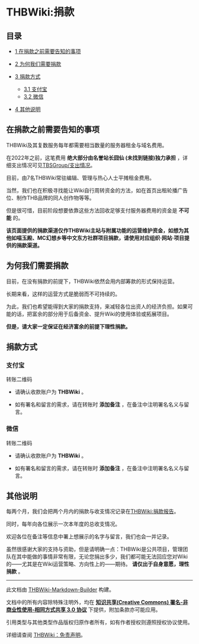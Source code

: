 # THBWiki:捐款

<!-- source html: G:\repos\THBWiki-Markdown-Builder\THBWikiMarkdown\Temp\other\6\66\ns4%3A%E6%8D%90%E6%AC%BE.html -->



## 目录

- [1 在捐款之前需要告知的事项](#在捐款之前需要告知的事项)
- [2 为何我们需要捐款](#为何我们需要捐款)
- [3 捐款方式](#捐款方式)

  - [3.1 支付宝](#支付宝)
  - [3.2 微信](#微信)



- [4 其他说明](#其他说明)




## 在捐款之前需要告知的事项
  
THBWiki及其复数服务每年都需要相当数量的服务器租金与域名费用。  

在2022年之前，这笔费用 **绝大部分由名誉站长囧仙 (未找到链接)独力承担** ，详细支出情况可见[TBSGroup/支出情况](./TBSGroup-支出情况.md)。  

目前，由7名THBWiki常驻编辑、管理与热心人士平摊租金费用。  

当然，我们也在积极寻找能让Wiki自行周转资金的方法，如在首页出租轮播广告位、制作THB品牌的同人创作物等等。  

但是很可惜，目前阶段想要依靠这些方法回收足够支付服务器费用的资金是 **不可能** 的。  

 **该页面提供的捐款渠道仅作THBWiki主站与附属功能的运营维护资金，如想为其他如喵玉殿、MC幻想乡等中文东方社群项目捐款，请使用对应组织·网站·项目提供的捐款渠道。** 
  

## 为何我们需要捐款
  
目前，在没有捐款的前提下，THBWiki依然会用内部筹款的形式保持运营。  

长期来看，这样的运营方式是脆弱而不可持续的。  

为此，我们也希望能得到大家的捐款支持，来减轻各位出资人的经济负担。如果可能的话，把富余的部分用于后备资金、提升Wiki的使用体验或拓展项目。  

 **但是，请大家一定保证在经济富余的前提下理性捐款。** 
  

## 捐款方式
### 支付宝
[](./文件-THBWiki临时捐款二维码.png.md)  [](./文件-THBWiki临时捐款二维码.png.md)转账二维码
- 请确认收款账户为 **THBWiki** 。  

- 如有署名和留言的需求，请在转账时 **添加备注** ，在备注中注明署名名义与留言。

### 微信
[](./文件-THBWiki临时捐款微信二维码.png.md)  [](./文件-THBWiki临时捐款微信二维码.png.md)转账二维码
- 请确认收款账户为 **THBWiki** 。  

- 如有署名和留言的需求，请在转账时 **添加备注** ，在备注中注明署名名义与留言。

## 其他说明
  
每两个月，我们会把两个月内的捐款与收支情况记录在[THBWiki:捐款报告](./THBWiki-捐款报告.md)。  

同时，每年向各位展示一次本年度的总收支情况。  

欢迎各位在备注等信息中署上想展示的名字与留言，我们也会一并记录。  

虽然很感谢大家的支持与资助，但是请明确一点：THBWiki是公共项目，管理团队在其中能做的事情非常有限，无论您捐出多少，我们都可能无法回应您对Wiki的——尤其是在Wiki运营策略、方向性上的——期待。 **请仅出于自身意愿，理性捐款** 。
  





---

此文档由 [THBWiki-Markdown-Builder](https://github.com/Delsin-Yu/THBWiki-Markdown-Builder) 构建。

文档中的所有内容除特殊注明外，均在 [**知识共享(Creative Commons) 署名-非商业性使用-相同方式共享 3.0 协议**](https://creativecommons.org/licenses/by-sa/3.0/deed.zh-hans) 下提供，附加条款亦可能应用。

引用类型与其他类型作品版权归原作者所有，如有作者授权则遵照授权协议使用。

详细请查阅 [THBWiki：免责声明](https://thbwiki.cc/THBWiki:%E5%85%8D%E8%B4%A3%E5%A3%B0%E6%98%8E)。

